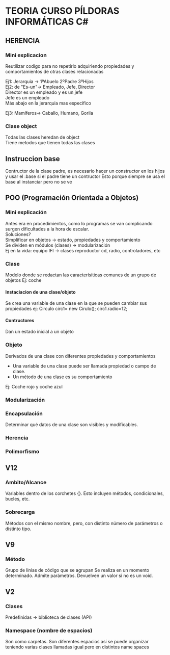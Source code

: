 # TEORIA CURSO PÍLDORAS INFORMÁTICAS C#

## HERENCIA

### Mini explicacion
Reutilizar codigo para no repetirlo adquiriendo propiedades y comportamientos de otras clases relacionadas<br>

Ej1: Jerarquia -> 1ºAbuelo 2ºPadre 3ºHijos<br>
Ej2: de "Es-un"-> Empleado, Jefe, Director<br>
Director es un empleado y es un jefe<br>
Jefe es un empleado<br>
Más abajo en la jerarquia mas específico<br>

Ej3: Mamíferos-> Caballo, Humano, Gorila

### Clase object
Todas las clases heredan de object<br>
Tiene metodos que tienen todas las clases

## Instruccion base
Contructor de la clase padre, es necesario hacer un constructor en los hijos y usar el :base si el padre tiene un contructor
Esto porque siempre se usa el base al instanciar pero no se ve

## POO (Programación Orientada a Objetos)

### Mini explicación 
Antes era en procedimientos, como lo programas se van complicando surgen dificultades a la hora de escalar.<br>
Soluciones?<br>
Simplificar en objetos -> estado, propiedades y comportamiento<br>
Se dividen en módulos (clases) -> modularización<br>
Ej en la vida: equipo IFI -> clases reproductor cd, radio, controladores, etc<br>

### Clase
Modelo donde se redactan las caracterísiticas comunes de un grupo de objetos
Ej: coche

#### Instaciacion de una clase/objeto
Se crea una variable de una clase en la que se pueden cambiar sus propiedades
ej: Circulo circ1= new Cirulo();
	circ1.radio=12;

#### Contructores
Dan un estado inicial a un objeto

### Objeto
Derivados de una clase con diferentes propiedades y comportamientos
- Una variable de una clase puede ser llamada propiedad o campo de clase.
- Un método de una clase es su comportamiento

Ej: Coche rojo y coche azul

### Modularización

### Encapsulación
Determinar qué datos de una clase son visibles y modificables.


### Herencia

### Polimorfismo


## V12

### Ambito/Alcance
Variables dentro de los corchetes {}.
Esto incluyen métodos, condicionales, bucles, etc. 


### Sobrecarga
Métodos con el mismo nombre, pero, con distinto número de parámetros o distinto tipo.


## V9
### Método
Grupo de linias de código que se agrupan
Se realiza en un momento determinado.
Admite parámetros.
Devuelven un valor si no es un void.

## V2

### Clases
Predefinidas -> biblioteca de clases (API)


### Namespace (nombre de espacios)
Son como carpetas. 
Son diferentes espacios así se puede organizar teniendo varias clases llamadas igual pero en distintos name spaces


